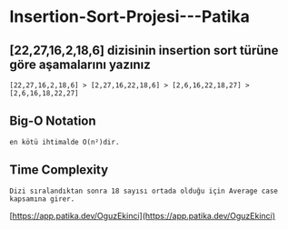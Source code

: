 # Insertion-Sort-Projesi---Patika
## [22,27,16,2,18,6] dizisinin insertion sort türüne göre aşamalarını yazınız
`[22,27,16,2,18,6] > [2,27,16,22,18,6] > [2,6,16,22,18,27] > [2,6,16,18,22,27]`

## Big-O Notation
`en kötü ihtimalde O(n²)dir.`

## Time Complexity
`Dizi sıralandıktan sonra 18 sayısı ortada olduğu için Average case kapsamına girer.`

[https://app.patika.dev/OguzEkinci](https://app.patika.dev/OguzEkinci)
